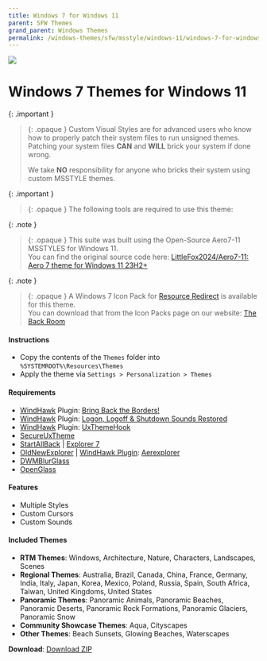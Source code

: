```yaml
---
title: Windows 7 for Windows 11
parent: SFW Themes
grand_parent: Windows Themes
permalink: /windows-themes/sfw/msstyle/windows-11/windows-7-for-windows-11
---
```


![][Preview]

Windows 7 Themes for Windows 11
===============================

{: .important }
> {: .opaque }
> Custom Visual Styles are for advanced users who know how to properly patch their system files to run unsigned themes. 
> Patching your system files **CAN** and **WILL** brick your system if done wrong.
>
> We take **NO** responsibility for anyone who bricks their system using custom MSSTYLE themes.

{: .important }
> {: .opaque }
> The following tools are required to use this theme:

{: .note }
> {: .opaque }
> This suite was built using the Open-Source Aero7-11 MSSTYLES for Windows 11.  
> You can find the original source code here: [LittleFox2024/Aero7-11: Aero 7 theme for Windows 11 23H2+][Original]

{: .note }
> {: .opaque } 
> A Windows 7 Icon Pack for [Resource Redirect][ResourceRedirect] is available for this theme.  
> You can download that from the Icon Packs page on our website: [The Back Room][Website]

#### Instructions

*   Copy the contents of the `Themes` folder into `%SYSTEMROOT%\Resources\Themes`
*   Apply the theme via `Settings > Personalization > Themes`

#### Requirements

*   [WindHawk][WindHawk] Plugin: [Bring Back the Borders!][BringBackTheBorders]
*   [WindHawk][WindHawk] Plugin: [Logon, Logoff & Shutdown Sounds Restored][SoundsRestored]
*   [WindHawk][WindHawk] Plugin: [UxThemeHook][UxThemeHook]
*   [SecureUxTheme][SecureUXTheme]
*   [StartAllBack][StartAllBack] | [Explorer 7][Explorer7]
*   [OldNewExplorer][OldNewExplorer] | [WindHawk Plugin][WindHawk]: [Aerexplorer][AerExplorer]
*   [DWMBlurGlass][DWMBlurGlass]
*   [OpenGlass][OpenGlass]

#### Features

*   Multiple Styles
*   Custom Cursors
*   Custom Sounds

#### Included Themes

*   **RTM Themes**: Windows, Architecture, Nature, Characters, Landscapes, Scenes
*   **Regional Themes**: Australia, Brazil, Canada, China, France, Germany, India, Italy, Japan, Korea, Mexico, Poland, Russia, Spain, South Africa, Taiwan, United Kingdoms, United States
*   **Panoramic Themes**: Panoramic Animals, Panoramic Beaches, Panoramic Deserts, Panoramic Rock Formations, Panoramic Glaciers, Panoramic Snow
*   **Community Showcase Themes**: Aqua, Cityscapes
*   **Other Themes**: Beach Sunsets, Glowing Beaches, Waterscapes
  
  
**Download**: [Download ZIP][DownloadZIP]

<!-- ///////////////////////////////////////////////////////////////////////////////////////////////////////////////////////////////////////////////////// -->

[Preview]: /assets/images/themes/

[WindHawk]: https://windhawk.net/
[BringBackTheBorders]: https://windhawk.net/mods/w11-dwm-fix/
[SoundsRestored]: https://windhawk.net/mods/logon-logoff-shutdown-sounds
[ResourceRedirect]: https://windhawk.net/mods/icon-resource-redirect
[AerExplorer]: https://windhawk.net/mods/aerexplorer
[UxThemeHook]: https://windhawk.net/mods/uxtheme-hook
[SecureUxTheme]: https://github.com/namazso/SecureUxTheme
[OldNewExplorer]: https://msfn.org/board/topic/170375-oldnewexplorer-119/
[DWMBlurGlass]: https://github.com/Maplespe/DWMBlurGlass
[OpenGlass]: https://virtualcustoms.net/showthread.php/88998-OpenGlass-Installer-for-Windows-11-22H2
[StartAllBack]: https://www.startallback.com/
[Explorer7]: https://winclassic.net/thread/2588/explorer7-windows-explorer-10-11

[Website]: https://the-back-room.info
[Original]: https://github.com/LittleFox2024/Aero7-11

[DownloadZIP]: https://gitlab.com/the-back-room/Themes/-/archive/main/Themes-main.zip?path=MSSTYLE/SFW/Windows-11/Windows-7-for-Windows-11

<!-- ///////////////////////////////////////////////////////////////////////////////////////////////////////////////////////////////////////////////////// -->

